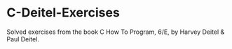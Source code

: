 # C-Deitel-Exercises
Solved exercises from the book C How To Program, 6/E, by Harvey Deitel &amp; Paul Deitel.
